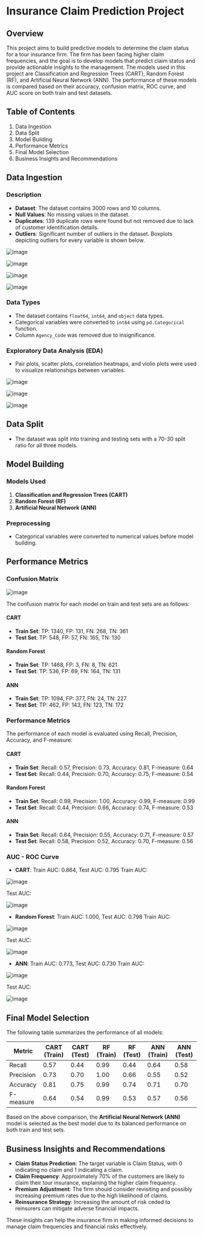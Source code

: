 # Insurance Claim Prediction Project

## Overview

This project aims to build predictive models to determine the claim status for a tour insurance firm. The firm has been facing higher claim frequencies, and the goal is to develop models that predict claim status and provide actionable insights to the management. The models used in this project are Classification and Regression Trees (CART), Random Forest (RF), and Artificial Neural Network (ANN). The performance of these models is compared based on their accuracy, confusion matrix, ROC curve, and AUC score on both train and test datasets.

## Table of Contents
1. Data Ingestion
2. Data Split
3. Model Building
4. Performance Metrics
5. Final Model Selection
6. Business Insights and Recommendations

## Data Ingestion

### Description
- **Dataset**: The dataset contains 3000 rows and 10 columns.
- **Null Values**: No missing values in the dataset.
- **Duplicates**: 139 duplicate rows were found but not removed due to lack of customer identification details.
- **Outliers**: Significant number of outliers in the dataset. Boxplots depicting outliers for every variable is shown below.

![image](https://github.com/user-attachments/assets/e01a6d36-e166-466e-9c28-efb94cce7cbf)

![image](https://github.com/user-attachments/assets/18860067-32d7-480c-91b9-3d18f65dc4e3)

![image](https://github.com/user-attachments/assets/53afe951-3f22-44c3-8696-3f7b583fed51)

![image](https://github.com/user-attachments/assets/38824d46-32ad-435b-9920-6784bb141dd6)

### Data Types
- The dataset contains `float64`, `int64`, and `object` data types.
- Categorical variables were converted to `int64` using `pd.Categorical` function.
- Column `Agency_Code` was removed due to insignificance.

### Exploratory Data Analysis (EDA)
- Pair plots, scatter plots, correlation heatmaps, and violin plots were used to visualize relationships between variables.

![image](https://github.com/user-attachments/assets/00246cb9-565d-4360-9bbb-306d90a28197)

![image](https://github.com/user-attachments/assets/5f8b431d-0e55-4959-a347-ba2345e82f4b)

![image](https://github.com/user-attachments/assets/b5e8af39-57da-4d52-97fc-6cd68b036d71)

## Data Split

- The dataset was split into training and testing sets with a 70-30 split ratio for all three models.

## Model Building

### Models Used
1. **Classification and Regression Trees (CART)**
2. **Random Forest (RF)**
3. **Artificial Neural Network (ANN)**

### Preprocessing
- Categorical variables were converted to numerical values before model building.

## Performance Metrics

### Confusion Matrix

![image](https://github.com/user-attachments/assets/136be67a-ed2d-4f2c-82a8-c937ae615741)

The confusion matrix for each model on train and test sets are as follows:

#### CART
- **Train Set**: TP: 1340, FP: 131, FN: 268, TN: 361
- **Test Set**: TP: 548, FP: 57, FN: 165, TN: 130

#### Random Forest
- **Train Set**: TP: 1468, FP: 3, FN: 8, TN: 621
- **Test Set**: TP: 536, FP: 69, FN: 164, TN: 131

#### ANN
- **Train Set**: TP: 1094, FP: 377, FN: 24, TN: 227
- **Test Set**: TP: 462, FP: 143, FN: 123, TN: 172

### Performance Metrics
The performance of each model is evaluated using Recall, Precision, Accuracy, and F-measure:

#### CART
- **Train Set**: Recall: 0.57, Precision: 0.73, Accuracy: 0.81, F-measure: 0.64
- **Test Set**: Recall: 0.44, Precision: 0.70, Accuracy: 0.75, F-measure: 0.54

#### Random Forest
- **Train Set**: Recall: 0.99, Precision: 1.00, Accuracy: 0.99, F-measure: 0.99
- **Test Set**: Recall: 0.44, Precision: 0.66, Accuracy: 0.74, F-measure: 0.53

#### ANN
- **Train Set**: Recall: 0.64, Precision: 0.55, Accuracy: 0.71, F-measure: 0.57
- **Test Set**: Recall: 0.58, Precision: 0.52, Accuracy: 0.70, F-measure: 0.56

### AUC - ROC Curve
- **CART**: Train AUC: 0.864, Test AUC: 0.795
Train AUC:

![image](https://github.com/user-attachments/assets/f080879e-5908-497f-ad14-1fb9bb95beaf)

Test AUC:

![image](https://github.com/user-attachments/assets/df3ed638-fc33-42e7-99a1-a8c7a1ddda44)

- **Random Forest**: Train AUC: 1.000, Test AUC: 0.798
Train AUC:

![image](https://github.com/user-attachments/assets/9cd20c66-b19f-4516-ab4f-6e95f5fc1f3b)

Test AUC:

![image](https://github.com/user-attachments/assets/21a18ace-079c-4082-8925-af94f18ece16)

- **ANN**: Train AUC: 0.773, Test AUC: 0.730
Train AUC:

![image](https://github.com/user-attachments/assets/b6e8a6af-2df0-4fd4-8297-3ba3a58d3e95)

Test AUC:

![image](https://github.com/user-attachments/assets/387729a5-1f98-42fa-ab8b-44f01f201bc8)

## Final Model Selection

The following table summarizes the performance of all models:

| Metric       | CART (Train) | CART (Test) | RF (Train) | RF (Test) | ANN (Train) | ANN (Test) |
|--------------|---------------|-------------|-------------|-----------|--------------|------------|
| Recall       | 0.57          | 0.44        | 0.99        | 0.44      | 0.64         | 0.58       |
| Precision    | 0.73          | 0.70        | 1.00        | 0.66      | 0.55         | 0.52       |
| Accuracy     | 0.81          | 0.75        | 0.99        | 0.74      | 0.71         | 0.70       |
| F-measure    | 0.64          | 0.54        | 0.99        | 0.53      | 0.57         | 0.56       |

Based on the above comparison, the **Artificial Neural Network (ANN)** model is selected as the best model due to its balanced performance on both train and test sets.

## Business Insights and Recommendations

- **Claim Status Prediction**: The target variable is Claim Status, with 0 indicating no claim and 1 indicating a claim.
- **Claim Frequency**: Approximately 70% of the customers are likely to claim their tour insurance, explaining the higher claim frequency.
- **Premium Adjustment**: The firm should consider revisiting and possibly increasing premium rates due to the high likelihood of claims.
- **Reinsurance Strategy**: Increasing the amount of risk ceded to reinsurers can mitigate adverse financial impacts.

These insights can help the insurance firm in making informed decisions to manage claim frequencies and financial risks effectively.
